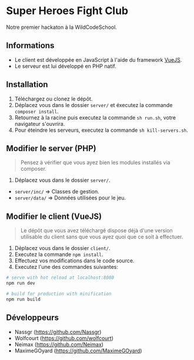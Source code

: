 # Super Heroes Fight Club

Notre premier hackaton à la WildCodeSchool.

## Informations
* Le client est développée en JavaScript à l'aide du framework [VueJS](https://vuejs.org/).
* Le serveur est lui développé en PHP natif.

## Installation
1. Téléchargez ou clonez le dépôt.
2. Déplacez vous dans le dossier `server/` et éxecutez la commande `composer install`.
3. Retournez à la racine puis executez la commande `sh run.sh`, votre navigateur s'ouvrira.
4. Pour éteindre les serveurs, executez la commande `sh kill-servers.sh`.

## Modifier le server (PHP)
> Pensez à vérifier que vous ayez bien les modules installés via composer.
1. Déplacez vous dans le dossier `server/`.
* `server/inc/` => Classes de gestion.
* `server/data/` => Données utilisées pour le jeu.

## Modifier le client (VueJS)
> Le dépôt que vous avez téléchargé dispose déjà d'une version utilisable du client sans que vous ayez quoi que ce soit à effectuer.
1. Déplacez vous dans le dossier `client/`.
2. Executez la commande `npm install`.
3. Effectuez vos modifications dans le code source.
4. Executez l'une des commandes suivantes:
``` bash
# serve with hot reload at localhost:8080
npm run dev

# build for production with minification
npm run build
```

## Développeurs
* Nassgr (https://github.com/Nassgr)
* Wolfcourt (https://github.com/wolfcourt)
* Neimax (https://github.com/Neimax)
* MaximeGOyard (https://github.com/MaximeGOyard)